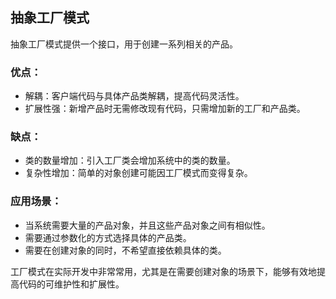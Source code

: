 ## 抽象工厂模式
抽象工厂模式提供一个接口，用于创建一系列相关的产品。

### 优点：
- 解耦：客户端代码与具体产品类解耦，提高代码灵活性。
- 扩展性强：新增产品时无需修改现有代码，只需增加新的工厂和产品类。
### 缺点：
- 类的数量增加：引入工厂类会增加系统中的类的数量。
- 复杂性增加：简单的对象创建可能因工厂模式而变得复杂。
### 应用场景：
- 当系统需要大量的产品对象，并且这些产品对象之间有相似性。
- 需要通过参数化的方式选择具体的产品类。
- 需要在创建对象的同时，不希望直接依赖具体的类。

工厂模式在实际开发中非常常用，尤其是在需要创建对象的场景下，能够有效地提高代码的可维护性和扩展性。